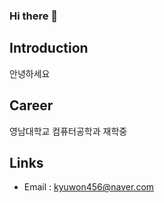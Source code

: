 ### Hi there 👋

## Introduction
안녕하세요

## Career
영남대학교 컴퓨터공학과 재학중

## Links
- Email : kyuwon456@naver.com

<!--
**Kyuwony/Kyuwony** is a ✨ _special_ ✨ repository because its `README.md` (this file) appears on your GitHub profile.

Here are some ideas to get you started:

- 🔭 I’m currently working on ...
- 🌱 I’m currently learning ...
- 👯 I’m looking to collaborate on ...
- 🤔 I’m looking for help with ...
- 💬 Ask me about ...
- 📫 How to reach me: ...
- 😄 Pronouns: ...
- ⚡ Fun fact: ...
-->
